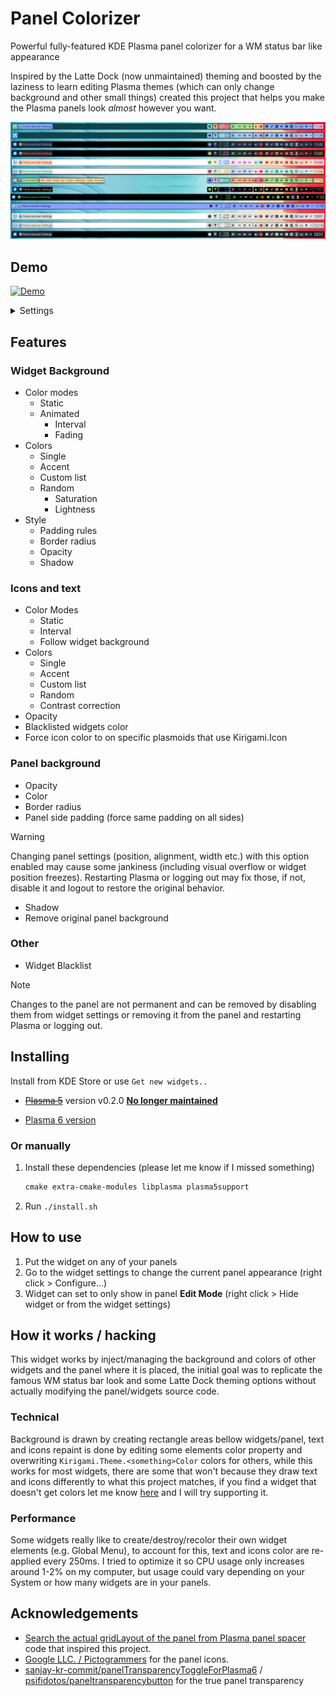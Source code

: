 # Panel Colorizer

Powerful fully-featured KDE Plasma panel colorizer for a WM status bar like appearance

Inspired by the Latte Dock (now unmaintained) theming and boosted by the laziness to learn editing Plasma themes (which can only change background and other small things) created this project that helps you make the Plasma panels look _almost_ however you want.

![panel](screenshots/panel.png)

## Demo

[![Demo](https://img.shields.io/badge/watch%20on%20youtube-demo?style=for-the-badge&logo=youtube&logoColor=white&labelColor=%23c30000&color=%23222222
)](https://www.youtube.com/watch?v=0QLyEexa9Y4)

<details>
    <summary>Settings</summary>

![tooltip](screenshots/settings.png)

</details>

## Features

### Widget Background

* Color modes
  * Static
  * Animated
    * Interval
    * Fading
* Colors
  * Single
  * Accent
  * Custom list
  * Random
    * Saturation
    * Lightness
* Style
  * Padding rules
  * Border radius
  * Opacity
  * Shadow

### Icons and text

* Color Modes
  * Static
  * Interval
  * Follow widget background
* Colors
  * Single
  * Accent
  * Custom list
  * Random
  * Contrast correction
* Opacity
* Blacklisted widgets color
* Force icon color to on specific plasmoids that use Kirigami.Icon

### Panel background

* Opacity
* Color
* Border radius
* Panel side padding (force same padding on all sides)

> [!WARNING]
> Changing panel settings (position, alignment, width etc.) with this option enabled may cause some jankiness (including visual overflow or widget position freezes). Restarting Plasma or logging out may fix those, if not, disable it and logout to restore the original behavior.

* Shadow
* Remove original panel background

### Other

* Widget Blacklist

> [!NOTE]
> Changes to the panel are not permanent and can be removed by disabling them from widget settings or removing it from the panel and restarting Plasma or logging out.

## Installing

Install from KDE Store or use `Get new widgets..`

* ~~[Plasma 5](https://store.kde.org/p/2131149)~~ version v0.2.0 **[No longer maintained](https://github.com/luisbocanegra/plasma-panel-colorizer/issues/10)**

* [Plasma 6 version](https://store.kde.org/p/2130967)

### Or manually

  1. Install these dependencies (please let me know if I missed something)

      ```txt
      cmake extra-cmake-modules libplasma plasma5support
      ```

  2. Run `./install.sh`

## How to use

1. Put the widget on any of your panels
2. Go to the widget settings to change the current panel appearance (right click > Configure...)
3. Widget can set to only show in panel **Edit Mode** (right click > Hide widget or from the widget settings)

## How it works / hacking

This widget works by inject/managing the background and colors of other widgets and the panel where it is placed, the initial goal was to replicate the famous WM status bar look and some Latte Dock theming options without actually modifying the panel/widgets source code.

### Technical

Background is drawn by creating rectangle areas bellow widgets/panel, text and icons repaint is done by editing some elements color property and overwriting `Kirigami.Theme.<something>Color` colors for others, while this works for most widgets, there are some that won't because they draw text and icons differently to what this project matches, if you find a widget that doesn't get colors let me know [here](https://github.com/luisbocanegra/plasma-panel-colorizer/issues/12) and I will try supporting it.

### Performance

Some widgets really like to create/destroy/recolor their own widget elements (e.g. Global Menu), to account for this, text and icons color are re-applied every 250ms. I tried to optimize it so CPU usage only increases around 1-2% on my computer, but usage could vary depending on your System or how many widgets are in your panels.

## Acknowledgements

* [Search the actual gridLayout of the panel from Plasma panel spacer](https://invent.kde.org/plasma/plasma-workspace/-/blob/Plasma/5.27/applets/panelspacer/package/contents/ui/main.qml?ref_type=heads#L37) code that inspired this project.
* [Google LLC. / Pictogrammers](https://pictogrammers.com/library/mdi/) for the panel icons.
* [sanjay-kr-commit/panelTransparencyToggleForPlasma6](https://github.com/sanjay-kr-commit/panelTransparencyToggleForPlasma6) / [psifidotos/paneltransparencybutton](https://github.com/psifidotos/paneltransparencybutton) for the true panel transparency
